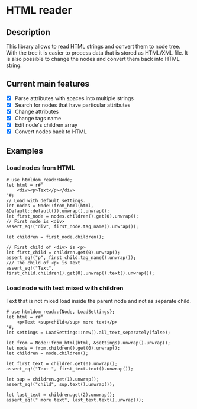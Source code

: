 # HTML reader

## Description
This library allows to read HTML strings and convert them to node tree.
With the tree it is easier to process data that is stored as HTML/XML file.
It is also possible to change the nodes and convert them back into HTML string.

## Current main features
- [x] Parse attributes with spaces into multiple strings
- [x] Search for nodes that have particular attributes
- [x] Change attributes
- [x] Change tags name
- [x] Edit node's children array
- [x] Convert nodes back to HTML

## Examples
### Load nodes from HTML
```
# use htmldom_read::Node;
let html = r#"
    <div><p>Text</p></div>
"#;
// Load with default settings.
let nodes = Node::from_html(html, &Default::default()).unwrap().unwrap();
let first_node = nodes.children().get(0).unwrap();
// First node is <div>
assert_eq!("div", first_node.tag_name().unwrap());

let children = first_node.children();

// First child of <div> is <p>
let first_child = children.get(0).unwrap();
assert_eq!("p", first_child.tag_name().unwrap());
/// The child of <p> is Text
assert_eq!("Text", first_child.children().get(0).unwrap().text().unwrap());
```

### Load node with text mixed with children
 Text that is not mixed load inside the parent node and not as separate child.
```
# use htmldom_read::{Node, LoadSettings};
let html = r#"
    <p>Text <sup>child</sup> more text</p>
"#;
let settings = LoadSettings::new().all_text_separately(false);

let from = Node::from_html(html, &settings).unwrap().unwrap();
let node = from.children().get(0).unwrap();
let children = node.children();

let first_text = children.get(0).unwrap();
assert_eq!("Text ", first_text.text().unwrap());

let sup = children.get(1).unwrap();
assert_eq!("child", sup.text().unwrap());

let last_text = children.get(2).unwrap();
assert_eq!(" more text", last_text.text().unwrap());
```